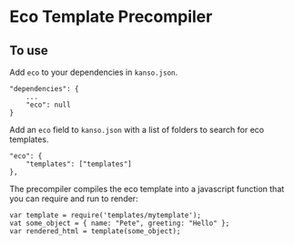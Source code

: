 # Eco Template Precompiler

## To use

Add `eco` to your dependencies in `kanso.json`.

    "dependencies": {
        ...
        "eco": null
    }

Add an `eco` field to `kanso.json` with a list of folders to search for eco templates.

    "eco": {
        "templates": ["templates"]
    },

The precompiler compiles the eco template into a javascript function that you can require and run to render:

    var template = require('templates/mytemplate');
    vat some_object = { name: "Pete", greeting: "Hello" };
    var rendered_html = template(some_object);